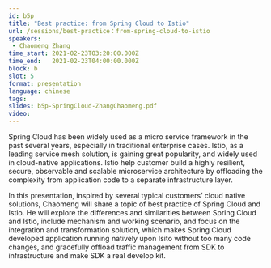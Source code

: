 ```yaml
---
id: b5p
title: "Best practice: from Spring Cloud to Istio"
url: /sessions/best-practice：from-spring-cloud-to-istio
speakers:
 - Chaomeng Zhang
time_start: 2021-02-23T03:20:00.000Z
time_end:   2021-02-23T04:00:00.000Z
block: b
slot: 5
format: presentation 
language: chinese
tags:
slides: b5p-SpringCloud-ZhangChaomeng.pdf
video:
---
```


Spring Cloud has been widely used as a micro service framework in the past several years, especially in traditional enterprise cases. Istio, as a leading service mesh solution, is gaining great popularity, and widely used in cloud-native applications. Istio help customer build a highly resilient, secure, observable and scalable microservice architecture by offloading the complexity from application code to a separate infrastructure layer.

In this presentation, inspired by several typical customers’ cloud native solutions, Chaomeng will share a topic of best practice of Spring Cloud and Istio. He will explore the differences and similarities between Spring Cloud and Istio, include mechanism and working scenario, and focus on the integration and transformation solution, which makes Spring Cloud developed application running natively upon Isito without too many code changes, and gracefully offload traffic management from SDK to infrastructure and make SDK a real develop kit.

